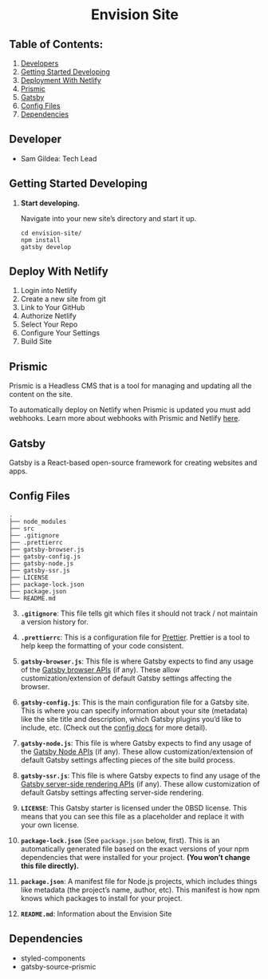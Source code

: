 <h1 align="center">
  Envision Site
</h1>

## Table of Contents:

1. [Developers](#developers)
2. [Getting Started Developing](#getting-started-developing)
3. [Deployment With Netlify](#deploy-with-netlify)
4. [Prismic](#prismic)
5. [Gatsby](#gatsby)
6. [Config Files](#config-files)
7. [Dependencies](#dependencies)

## Developer

- Sam Gildea: Tech Lead

## Getting Started Developing

1.  **Start developing.**

    Navigate into your new site’s directory and start it up.

    ```shell
    cd envision-site/
    npm install
    gatsby develop
    ```

## Deploy With Netlify

1. Login into Netlify
2. Create a new site from git
3. Link to Your GitHub
4. Authorize Netlify
5. Select Your Repo
6. Configure Your Settings
7. Build Site

## Prismic

Prismic is a Headless CMS that is a tool for managing and updating all the content on the site.

To automatically deploy on Netlify when Prismic is updated you must add webhooks. Learn more about webhooks with Prismic and Netlify [here](https://prismic.io/docs/technologies/deploy-gatsby).

## Gatsby

Gatsby is a React-based open-source framework for creating websites and apps.

## Config Files

    .
    ├── node_modules
    ├── src
    ├── .gitignore
    ├── .prettierrc
    ├── gatsby-browser.js
    ├── gatsby-config.js
    ├── gatsby-node.js
    ├── gatsby-ssr.js
    ├── LICENSE
    ├── package-lock.json
    ├── package.json
    └── README.md

3.  **`.gitignore`**: This file tells git which files it should not track / not maintain a version history for.

4.  **`.prettierrc`**: This is a configuration file for [Prettier](https://prettier.io/). Prettier is a tool to help keep the formatting of your code consistent.

5.  **`gatsby-browser.js`**: This file is where Gatsby expects to find any usage of the [Gatsby browser APIs](https://www.gatsbyjs.com/docs/browser-apis/) (if any). These allow customization/extension of default Gatsby settings affecting the browser.

6.  **`gatsby-config.js`**: This is the main configuration file for a Gatsby site. This is where you can specify information about your site (metadata) like the site title and description, which Gatsby plugins you’d like to include, etc. (Check out the [config docs](https://www.gatsbyjs.com/docs/gatsby-config/) for more detail).

7.  **`gatsby-node.js`**: This file is where Gatsby expects to find any usage of the [Gatsby Node APIs](https://www.gatsbyjs.com/docs/node-apis/) (if any). These allow customization/extension of default Gatsby settings affecting pieces of the site build process.

8.  **`gatsby-ssr.js`**: This file is where Gatsby expects to find any usage of the [Gatsby server-side rendering APIs](https://www.gatsbyjs.com/docs/ssr-apis/) (if any). These allow customization of default Gatsby settings affecting server-side rendering.

9.  **`LICENSE`**: This Gatsby starter is licensed under the 0BSD license. This means that you can see this file as a placeholder and replace it with your own license.

10. **`package-lock.json`** (See `package.json` below, first). This is an automatically generated file based on the exact versions of your npm dependencies that were installed for your project. **(You won’t change this file directly).**

11. **`package.json`**: A manifest file for Node.js projects, which includes things like metadata (the project’s name, author, etc). This manifest is how npm knows which packages to install for your project.

12. **`README.md`**: Information about the Envision Site

## Dependencies

- styled-components
- gatsby-source-prismic
